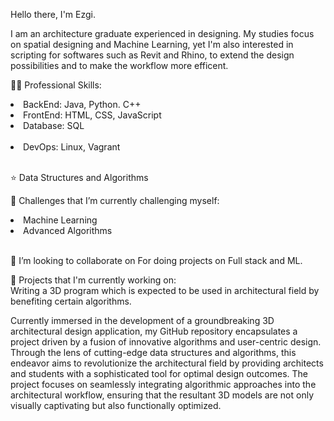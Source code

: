 Hello there, I'm Ezgi.

I am an architecture graduate experienced in designing. My studies focus on spatial designing and Machine Learning, yet I'm also interested in scripting for softwares such as Revit and Rhino, to extend the design possibilities and to make the workflow more efficent.



👨‍💻 Professional Skills: 
<li>BackEnd: Java, Python. C++  </li>
<li>FrontEnd: HTML, CSS, JavaScript </li>
<li>Database: SQL</li> <br/>
<li>DevOps: Linux, Vagrant</li> <br/>


⭐️ Data Structures and Algorithms <br/>


🌱 Challenges that I’m currently challenging myself: 
<li>Machine Learning </li>
<li>Advanced Algorithms</li> </br>

👯 I’m looking to collaborate on For doing projects on Full stack and ML.

💼 Projects that I'm currently working on: <br/>
Writing a 3D program which is expected to be used in architectural field by benefiting certain algorithms.

Currently immersed in the development of a groundbreaking 3D architectural design application, my GitHub repository encapsulates a project driven by a fusion of innovative algorithms and user-centric design. Through the lens of cutting-edge data structures and algorithms, this endeavor aims to revolutionize the architectural field by providing architects and students with a sophisticated tool for optimal design outcomes. The project focuses on seamlessly integrating algorithmic approaches into the architectural workflow, ensuring that the resultant 3D models are not only visually captivating but also functionally optimized.

